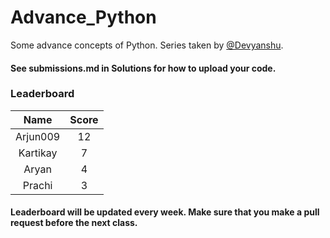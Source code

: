 # Advance_Python

Some advance concepts of Python. Series taken by [@Devyanshu](https://github.com/Devyanshu).

#### See submissions.md in Solutions for how to upload your code.

### Leaderboard

|   Name   | Score |
|:--------:|:-----:|
| Arjun009 |   12   |
| Kartikay |   7   |
| Aryan    |   4   |
|  Prachi  |   3   |

#### Leaderboard will be updated every week. Make sure that you make a pull request before the next class.
